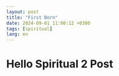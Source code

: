 ```yaml
---
layout: post
title: "First Born"
date: 2024-09-01 11:00:12 +0300
tags: [spiritual]
lang: en
---
```

# Hello Spiritual 2 Post 
